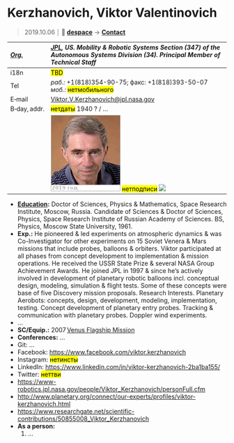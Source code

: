 # Kerzhanovich, Viktor Valentinovich
> 2019.10.06 ┊ **🚀 [despace](index.md)** → **[Contact](contact.md)**

|*[Org.](contact.md)*|*[JPL](03_jpl.md), US. Mobility & Robotic Systems Section (347) of the Autonomous Systems Division (34). Principal Member of Technical Staff*|
|:--|:--|
|i18n| <mark>TBD</mark> |
|Tel| *раб.:* +1(818)354-90-75; факс: +1(818)393-50-07 *моб.:* <mark>нетмобильного</mark> |
|E‑mail| <Viktor.V.Kerzhanovich@jpl.nasa.gov> |
|B‑day, addr.| <mark>нетдаты</mark> 1940 ? / … |
|| [![](f/contact/k/kerzhanovich_001_photo_thumb.jpg)](f/contact/k/kerzhanovich_001_photo.jpg) <mark>нетподписи</mark> [![](f/contact//_001_sign_thumb.jpg)](f/contact//_001_sign.png) |

   - **[Education](edu.md):** Doctor of Sciences, Physics & Mathematics, Space Research Institute, Moscow, Russia. Candidate of Sciences & Doctor of Sciences, Physics, Space Research Institute of Russian Academy of Sciences. BS, Physics, Moscow State University, 1961.
   - **Exp.:** He pioneered & led experiments on atmospheric dynamics & was Co-Investigator for other experiments on 15 Soviet Venera & Mars missions that include probes, balloons & orbiters. Viktor participated at all phases from concept development to implementation & mission operations. He received the USSR State Prize & several NASA Group Achievement Awards. He joined JPL in 1997 & since he’s actively involved in development of planetary robotic balloons incl. conceptual design, modeling, simulation & flight tests. Some of these concepts were base of five Discovery mission proposals. Research Interests. Planetary Aerobots: concepts, design, development, modeling, implementation, testing. Concept development of planetary entry probes. Tracking & communication with planetary probes. Doppler wind experiments.
   - …
   - **SC/Equip.:** 2007 [Venus Flagship Mission](venus_flagship_mission.md)
   - **Conferences:** …
   - Git: …
   - Facebook: <https://www.facebook.com/viktor.kerzhanovich>
   - Instagram: <mark>нетинсты</mark>
   - LinkedIn: <https://www.linkedin.com/in/viktor-kerzhanovich-2ba1ba155/>
   - Twitter: <mark>неттви</mark>
   - <https://www-robotics.jpl.nasa.gov/people/Viktor_Kerzhanovich/personFull.cfm>
   - <http://www.planetary.org/connect/our-experts/profiles/viktor-kerzhanovich.html>
   - <https://www.researchgate.net/scientific-contributions/50855008_Viktor_Kerzhanovich>
   - **As a person:**
      1. …
